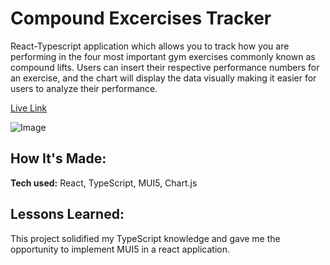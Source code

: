 # Compound Excercises Tracker 
React-Typescript application which allows you to track how you are performing in the four most important gym exercises commonly known as compound lifts. Users can insert their respective performance numbers for an exercise, and the chart will display the data visually making it easier for users to analyze their performance.

[Live Link](https://compoundexcerciseslog.netlify.app/)

![Image](https://res.cloudinary.com/dpivoqpxh/image/upload/v1656557389/compound_vwhvih.png)


## How It's Made:

**Tech used:** React, TypeScript, MUI5, Chart.js


## Lessons Learned:

This project solidified my TypeScript knowledge and gave me the opportunity to implement MUI5 in a react application.
